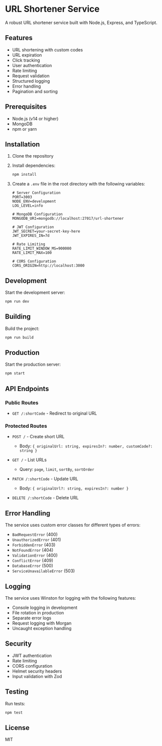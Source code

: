 # URL Shortener Service

A robust URL shortener service built with Node.js, Express, and TypeScript.

## Features

- URL shortening with custom codes
- URL expiration
- Click tracking
- User authentication
- Rate limiting
- Request validation
- Structured logging
- Error handling
- Pagination and sorting

## Prerequisites

- Node.js (v14 or higher)
- MongoDB
- npm or yarn

## Installation

1. Clone the repository
2. Install dependencies:
   ```bash
   npm install
   ```

3. Create a `.env` file in the root directory with the following variables:
   ```
   # Server Configuration
   PORT=3003
   NODE_ENV=development
   LOG_LEVEL=info

   # MongoDB Configuration
   MONGODB_URI=mongodb://localhost:27017/url-shortener

   # JWT Configuration
   JWT_SECRET=your-secret-key-here
   JWT_EXPIRES_IN=7d

   # Rate Limiting
   RATE_LIMIT_WINDOW_MS=900000
   RATE_LIMIT_MAX=100

   # CORS Configuration
   CORS_ORIGIN=http://localhost:3000
   ```

## Development

Start the development server:
```bash
npm run dev
```

## Building

Build the project:
```bash
npm run build
```

## Production

Start the production server:
```bash
npm start
```

## API Endpoints

### Public Routes

- `GET /:shortCode` - Redirect to original URL

### Protected Routes

- `POST /` - Create short URL
  - Body: `{ originalUrl: string, expiresIn?: number, customCode?: string }`

- `GET /` - List URLs
  - Query: `page`, `limit`, `sortBy`, `sortOrder`

- `PATCH /:shortCode` - Update URL
  - Body: `{ originalUrl?: string, expiresIn?: number }`

- `DELETE /:shortCode` - Delete URL

## Error Handling

The service uses custom error classes for different types of errors:

- `BadRequestError` (400)
- `UnauthorizedError` (401)
- `ForbiddenError` (403)
- `NotFoundError` (404)
- `ValidationError` (400)
- `ConflictError` (409)
- `DatabaseError` (500)
- `ServiceUnavailableError` (503)

## Logging

The service uses Winston for logging with the following features:

- Console logging in development
- File rotation in production
- Separate error logs
- Request logging with Morgan
- Uncaught exception handling

## Security

- JWT authentication
- Rate limiting
- CORS configuration
- Helmet security headers
- Input validation with Zod

## Testing

Run tests:
```bash
npm test
```

## License

MIT 